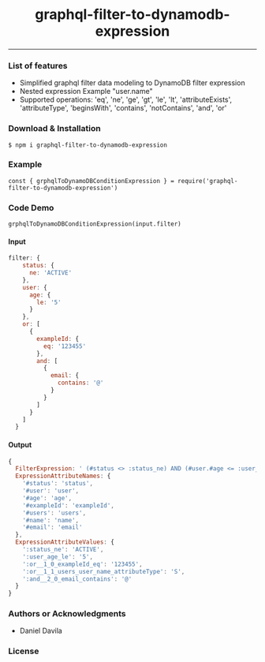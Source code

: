 <h1 align="center"> graphql-filter-to-dynamodb-expression</h1>

<hr/>

<h3> List of features </h3>

<ul>
  <li>Simplified graphql filter data modeling to DynamoDB filter expression</li>
  <li>Nested expression Example "user.name"</li>
  <li>Supported operations: 'eq', 'ne', 'ge', 'gt', 'le', 'lt', 'attributeExists', 'attributeType', 'beginsWith', 'contains', 'notContains', 'and', 'or'</li>
  
</ul>

<h3> Download & Installation </h3>

```shell
$ npm i graphql-filter-to-dynamodb-expression
```

<h3>Example</h3>

```shell
const { grphqlToDynamoDBConditionExpression } = require('graphql-filter-to-dynamodb-expression')
```
<h3> Code Demo </h3>

```shell
grphqlToDynamoDBConditionExpression(input.filter)
```

<h4>Input</h4>

```js
filter: {
    status: {
      ne: 'ACTIVE'
    },
    user: {
      age: {
        le: '5'
      }
    },
    or: [
      {
        exampleId: {
          eq: '123455'
        },
        and: [
          {
            email: {
              contains: '@'
            }
          }
        ]
      }
    ]
  }
```

<h4>Output</h4>

```js
{
  FilterExpression: ' (#status <> :status_ne) AND (#user.#age <= :user_age_le) OR ( (#exampleId = :or__1_0_exampleId_eq) AND (attribute_type(#users.#user.#name, :or__1_1_users_user_name_attributeType)) ) AND ( (contains(#email, :and__2_0_email_contains)) )',
  ExpressionAttributeNames: {
    '#status': 'status',
    '#user': 'user',
    '#age': 'age',
    '#exampleId': 'exampleId',
    '#users': 'users',
    '#name': 'name',
    '#email': 'email'
  },
  ExpressionAttributeValues: {
    ':status_ne': 'ACTIVE',
    ':user_age_le': '5',
    ':or__1_0_exampleId_eq': '123455',
    ':or__1_1_users_user_name_attributeType': 'S',
    ':and__2_0_email_contains': '@'
  }
}
```

<h3>Authors or Acknowledgments</h3>
<ul>
  <li>Daniel Davila</li>
</ul>

<h3>License</h3>
